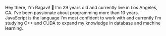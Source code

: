 Hey there, I'm Ragavi! 👋
I'm 29 years old and currently live in Los Angeles, CA. 
I've been passionate about programming more than 10 years.
JavaScript is the language I'm most confident to work with and currently I'm studying C++ and CUDA to expand my knowledge in database and machine learning.
